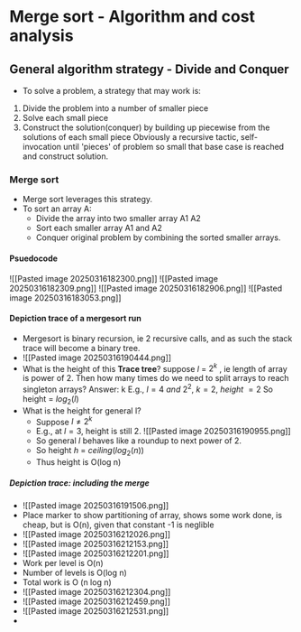 # Merge sort - Algorithm and cost analysis
## General algorithm strategy - Divide and Conquer
- To solve a problem, a strategy that may work is:
1. Divide the problem into a number of smaller piece
2. Solve each small piece
3. Construct the solution(conquer) by building up piecewise from the solutions of each small piece
Obviously a recursive tactic, self-invocation until 'pieces' of problem so small that base case is reached and construct solution. 

### Merge sort
- Merge sort leverages this strategy.
- To sort an array A: 
	- Divide the array into two smaller array A1 A2
	- Sort each smaller array A1 and A2
	- Conquer original problem by combining the sorted smaller arrays. 
#### Psuedocode
![[Pasted image 20250316182300.png]]
![[Pasted image 20250316182309.png]]
![[Pasted image 20250316182906.png]]
![[Pasted image 20250316183053.png]]


#### Depiction trace of a mergesort run
- Mergesort is binary recursion, ie 2 recursive calls, and as such the stack trace will become a binary tree. 
- ![[Pasted image 20250316190444.png]]
- What is the height of this **Trace tree**?
	suppose $l$ = $2^k$ , ie length of array is power of 2.
	Then how many times do we need to split arrays to reach singleton arrays?
	Answer: k
	E.g., $l = 4 \ and \  2^2, \ k=2, \ height \ = 2$ 
	So height = $log_2(l)$
- What is the height for general l?
	- Suppose $l \neq 2^k$
	- E.g., at $l = 3$, height is still 2.
		![[Pasted image 20250316190955.png]]
	- So general $l$  behaves like a roundup to next power of 2.
	- So height $h$ = $ceiling(log_2(n))$ 
	- Thus height is O(log n)
##### Depiction trace: including the merge
- ![[Pasted image 20250316191506.png]]
- Place marker to show partitioning of array, shows some work done, is cheap, but is O(n), given that constant -1 is neglible
- ![[Pasted image 20250316212026.png]]
- ![[Pasted image 20250316212153.png]]
- ![[Pasted image 20250316212201.png]]
- Work per level is O(n)
- Number of levels is O(log n)
- Total work is O (n log n)
- ![[Pasted image 20250316212304.png]]
- ![[Pasted image 20250316212459.png]]
- ![[Pasted image 20250316212531.png]]
- 